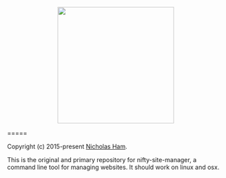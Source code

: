 <p align="center">
    <center><img src="https://gitlab.com/nifty-site-manager/nsm/raw/master/nsm.png" width='270'/></center>
</p>
=====

Copyright (c) 2015-present [Nicholas Ham](https://n-ham.com).

This is the original and primary repository for nifty-site-manager, a command
line tool for managing websites. It should work on linux and osx. 

